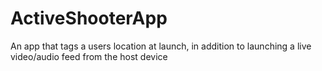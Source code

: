 # ActiveShooterApp
An app that tags a users location at launch, in addition to launching a live video/audio feed from the host device
